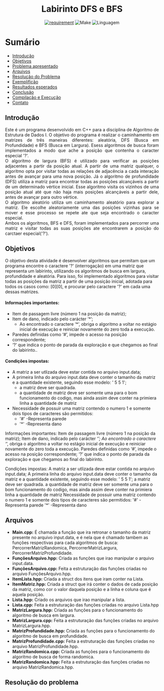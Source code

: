 <h1 align="center" font-size="200em"><b>Labirinto DFS e BFS</b></h1>

<div align = "center" >
<!-- imagem -->

[![requirement](https://img.shields.io/badge/IDE-Visual%20Studio%20Code-informational)](https://code.visualstudio.com/docs/?dv=linux64_deb)
![Make](https://img.shields.io/badge/Compilacao-Make-orange)
![Linguagem](https://img.shields.io/badge/Linguagem-C%2B%2B-blue)
</div>

# Sumário
- [Introdução](#Introdução)
- [Objetivos](#Objetivos)
- [Problema apresentado](#Problema-apresentado)
- [Arquivos](#Arquivos)
- [Resolução do Problema](#Resolução-do-problema)
- [Exemplifição](#Exemplificação)
- [Resultados esperados](#Resultados-esperados)
- [Conclusão](#Conclusão)
- [Compilação e Execução](#Compilação-e-Execução)
- [Contato](#Contato)

## Introdução
<p align="justify">
Este é um programa desenvolvido em C++ para a disciplina de Algoritmo de Estrutura de Dados I. O objetivo do programa é realizar o caminhamento em matrizes de três maneiras diferentes: aleatória, DFS (Busca em Profundidade) e BFS (Busca em Largura). Esess algoritmos de busca foram implementados a modo que ache a posição que contenha o caracter especial '?'.<br>
O algoritmo de largura (BFS) é utilizado para verificar as posições adjacentes a partir da posição atual. A partir de uma matriz qualquer, o algoritmo opta por visitar todas as relações de adjacência a cada interação antes de avançar para uma nova posição. Já o algoritmo de profundidade (DFS) utiliza a matriz para encontrar todas as posições alcançáveis a partir de um determinado vértice inicial. Esse algoritmo visita os vizinhos de uma posição atual até que não haja mais posições alcançáveis a partir dele, antes de avançar para outro vértice. <br>
O algoritmo aleatório utiliza um caminhamento aleatório para explorar a matriz. Ele escolhe aleatoriamente uma das posições vizinhas para se mover e esse processo se repete ate que seja encontrado o caracter especial.<br>
Ambos os algoritmos, BFS e DFS, foram implementados para percorrer uma matriz e visitar todas as suas posições ate encontrarem a posição do carctaer especial('?').
</p>

## Objetivos

O objetivo desta atividade é desenvolver algoritmos que permitam que um programa encontre o caractere '?' (interrogação) em uma matriz que representa um labirinto, utilizando os algoritmos de busca em largura, profundidade e aleatória. Para isso, foi implementado algoritmos para visitar todas as posições da matriz a partir de uma posição inicial, adotada para todos os casos como: [0][0], e procurar pelo caractere '?' em cada uma dessas matrizes.

<storng><h4>Informações importantes:</h4></strong>
- Item de passagem livre (número 1 na posição da matriz);
- Item de dano, indicado pelo carácter ‘*’;
  - Ao encontrado o caractere ‘*’, obriga o algoritmo a voltar no estágio inicial de execução e reiniciar novamente do zero toda a execução.
- Paredes definidas como ‘#’, impede o acesso na posição correspondente;
- ‘?’ que indica o ponto de parada da exploração e que chegamos ao final do labirinto..

<strong><h4>Condições impostas: </h4></strong>
- A matriz a ser utlizada deve estar contida no arquivo input.data;
- A primeira linha do arquivo input.data deve conter o tamanho da matriz e a quantidade existente, seguindo esse modelo: ' 5 5 1';
  - a matriz deve ser quadrada.
  - a quantidade de matriz deve ser somente uma para o bom funcionamento do codigo, mas ainda assim deve conter na primiera linha a     quantidade de matriz
- Necessidade de possuir uma matriz contendo o numero 1 e somente dois tipos de caracteres são permitidos:
  - '#' -Representa parede
  - '*' -Representa dano


Informações importantes:
Item de passagem livre (número 1 na posição da matriz);
Item de dano, indicado pelo carácter ‘*’;
Ao encontrado o caractere ‘*’, obriga o algoritmo a voltar no estágio inicial de execução e reiniciar novamente do zero toda a execução.
Paredes definidas como ‘#’, impede o acesso na posição correspondente;
‘?’ que indica o ponto de parada da exploração e que chegamos ao final do labirinto.

Condições impostas:
A matriz a ser utlizada deve estar contida no arquivo input.data;
A primeira linha do arquivo input.data deve conter o tamanho da matriz e a quantidade existente, seguindo esse modelo: ' 5 5 1';
a matriz deve ser quadrada.
a quantidade de matriz deve ser somente uma para o bom funcionamento do codigo, mas ainda assim deve conter na primiera linha a quantidade de matriz
Necessidade de possuir uma matriz contendo o numero 1 e somente dois tipos de caracteres são permitidos:
'#' -Representa parede
'*' -Representa dano

## Arquivos
- <strong>Main.cpp:</strong> É chamada a função que ira retronar o tamanho da matriz presente no arquivo input.data, e é nela que é chamado tambem as funções respectivas para cada algoritmos de busca: PercorrerMatrizRandomica, PercorrerMatrizLargura, PercorrerMatrizProfundidade.
- <strong>FunçõesArquivo.hpp:</strong> Criada as funções que irao manipular o arquivo input.data.
- <strong>FunçõesArquivo.cpp:</strong> Feita a estruturação das funções criadas no arquivo FunçõesArquivo.hpp.
- <strong>ItemLista.hpp:</strong> Criada a struct dos itens que iram conter na Lista.
- <strong>ItemMatriz.hpp:</strong> Criada a struct que irá conter o dados de cada posição da matriz, como cor o valor daquela posição e a linha e coluna que é aquela posição.
- <strong>Lista.hpp:</strong> Criado os arquivos que irao manipular a lista.
- <strong>Lista.cpp:</strong> Feita a estruturação das funções criadas no arquivo Lista.hpp
- <strong>MatrizLargura.hpp:</strong> Criada as funções para o funcionamento do algoritmo de busca em largura.
- <strong>MatrizLargura.cpp:</strong> Feita a estruturação das funções criadas no arquivo MatrizLargura.hpp.
- <strong>MatrizProfundidade.hpp:</strong> Criada as funções para o funcionamento do algoritmo de busca em profundidade.
- <strong>MatrizProfundidade.cpp:</strong> Feita a estruturação das funções criadas no arquivo MatrizProfundidade.hpp.
- <strong>MatrizRandomica.cpp:</strong> Criada as funções para o funcionamento do algoritmo de busca de forma randomica.
- <strong>MatrizRandomica.hpp:</strong> Feita a estruturação das funções criadas no arquivo MatrizRandomica.hpp.

## Resolução do problema

















<!-- O algoritmo BFS utiliza uma fila (queue) para armazenar os elementos a serem visitados. O algoritmo começa com um elemento inicial e o adiciona à fila. Em seguida, o algoritmo retira o primeiro elemento da fila e visita todos os seus vizinhos (elementos conectados a ele), adicionando-os à fila. O processo continua até que não haja mais elementos na fila para visitar. -->
